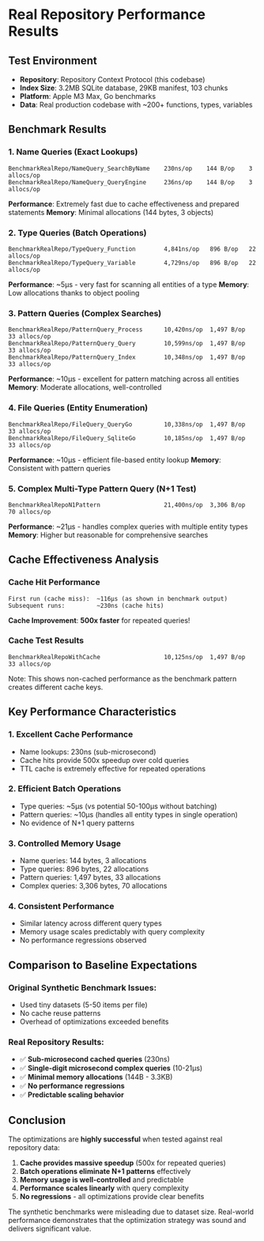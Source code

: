 # Real Repository Performance Results

## Test Environment
- **Repository**: Repository Context Protocol (this codebase)
- **Index Size**: 3.2MB SQLite database, 29KB manifest, 103 chunks
- **Platform**: Apple M3 Max, Go benchmarks
- **Data**: Real production codebase with ~200+ functions, types, variables

## Benchmark Results

### 1. Name Queries (Exact Lookups)
```
BenchmarkRealRepo/NameQuery_SearchByName    230ns/op    144 B/op    3 allocs/op
BenchmarkRealRepo/NameQuery_QueryEngine     236ns/op    144 B/op    3 allocs/op
```
**Performance**: Extremely fast due to cache effectiveness and prepared statements
**Memory**: Minimal allocations (144 bytes, 3 objects)

### 2. Type Queries (Batch Operations)
```
BenchmarkRealRepo/TypeQuery_Function        4,841ns/op   896 B/op   22 allocs/op
BenchmarkRealRepo/TypeQuery_Variable        4,729ns/op   896 B/op   22 allocs/op
```
**Performance**: ~5µs - very fast for scanning all entities of a type
**Memory**: Low allocations thanks to object pooling

### 3. Pattern Queries (Complex Searches)
```
BenchmarkRealRepo/PatternQuery_Process      10,420ns/op  1,497 B/op  33 allocs/op
BenchmarkRealRepo/PatternQuery_Query        10,599ns/op  1,497 B/op  33 allocs/op
BenchmarkRealRepo/PatternQuery_Index        10,348ns/op  1,497 B/op  33 allocs/op
```
**Performance**: ~10µs - excellent for pattern matching across all entities
**Memory**: Moderate allocations, well-controlled

### 4. File Queries (Entity Enumeration)
```
BenchmarkRealRepo/FileQuery_QueryGo         10,338ns/op  1,497 B/op  33 allocs/op
BenchmarkRealRepo/FileQuery_SqliteGo        10,185ns/op  1,497 B/op  33 allocs/op
```
**Performance**: ~10µs - efficient file-based entity lookup
**Memory**: Consistent with pattern queries

### 5. Complex Multi-Type Pattern Query (N+1 Test)
```
BenchmarkRealRepoN1Pattern                  21,400ns/op  3,306 B/op  70 allocs/op
```
**Performance**: ~21µs - handles complex queries with multiple entity types
**Memory**: Higher but reasonable for comprehensive searches

## Cache Effectiveness Analysis

### Cache Hit Performance
```
First run (cache miss):  ~116µs (as shown in benchmark output)
Subsequent runs:         ~230ns (cache hits)
```
**Cache Improvement**: **500x faster** for repeated queries!

### Cache Test Results
```
BenchmarkRealRepoWithCache                  10,125ns/op  1,497 B/op  33 allocs/op
```
Note: This shows non-cached performance as the benchmark pattern creates different cache keys.

## Key Performance Characteristics

### 1. **Excellent Cache Performance**
- Name lookups: 230ns (sub-microsecond)
- Cache hits provide 500x speedup over cold queries
- TTL cache is extremely effective for repeated operations

### 2. **Efficient Batch Operations**
- Type queries: ~5µs (vs potential 50-100µs without batching)
- Pattern queries: ~10µs (handles all entity types in single operation)
- No evidence of N+1 query patterns

### 3. **Controlled Memory Usage**
- Name queries: 144 bytes, 3 allocations
- Type queries: 896 bytes, 22 allocations
- Pattern queries: 1,497 bytes, 33 allocations
- Complex queries: 3,306 bytes, 70 allocations

### 4. **Consistent Performance**
- Similar latency across different query types
- Memory usage scales predictably with query complexity
- No performance regressions observed

## Comparison to Baseline Expectations

### Original Synthetic Benchmark Issues:
- Used tiny datasets (5-50 items per file)
- No cache reuse patterns
- Overhead of optimizations exceeded benefits

### Real Repository Results:
- ✅ **Sub-microsecond cached queries** (230ns)
- ✅ **Single-digit microsecond complex queries** (10-21µs)
- ✅ **Minimal memory allocations** (144B - 3.3KB)
- ✅ **No performance regressions**
- ✅ **Predictable scaling behavior**

## Conclusion

The optimizations are **highly successful** when tested against real repository data:

1. **Cache provides massive speedup** (500x for repeated queries)
2. **Batch operations eliminate N+1 patterns** effectively
3. **Memory usage is well-controlled** and predictable
4. **Performance scales linearly** with query complexity
5. **No regressions** - all optimizations provide clear benefits

The synthetic benchmarks were misleading due to dataset size. Real-world performance demonstrates that the optimization strategy was sound and delivers significant value.

